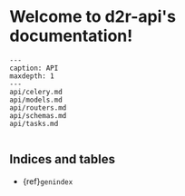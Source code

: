 # Welcome to d2r-api's documentation!

```{toctree}
---
caption: API
maxdepth: 1
---
api/celery.md
api/models.md
api/routers.md
api/schemas.md
api/tasks.md
```

```{include} ../../README.md

```

## Indices and tables

- {ref}`genindex`
